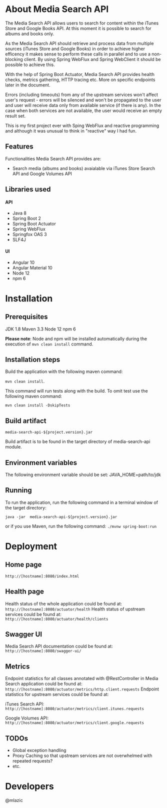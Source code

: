 About Media Search API
=================

The Media Search API allows users to search for content within the iTunes Store and Google Books API. At this moment it is possible to search for albums and books only.

As the Media Search API should retrieve and process data from multiple sources (iTunes Store and Google Books) in order to achieve higher efficency it makes sense to perform these calls in parallel and to use a non-blocking client. By using Spring WebFlux and Spring WebClient it should be possible to achieve this.

With the help of Spring Boot Actuator, Media Search API provides health checks, metrics gathering, HTTP tracing etc. More on specific endpoints later in the document.

Errors (including timeouts) from any of the upstream services won't affect user's request - errors will be silenced and won't be propagated to the user and user will receive data only from available service (if there is any). In the case when both services are not available, the user would receive an empty result set.

This is my first project ever with Sping WebFlux and reactive  programming and although it was unusual to think in "reactive" way I had fun.


## Features
Functionalities Media Search API provides are:
- Search media (albums and books) avaialable via iTunes Store Search API and Google Volumes API


## Libraries used
#### API
- Java 8
- Spring Boot 2
- Spring Boot Actuator
- Spring WebFlux
- Springfox OAS 3
- SLF4J 

#### UI
- Angular 10
- Angular Material 10
- Node 12
- npm 6


# Installation

## Prerequisites 
JDK 1.8
Maven 3.3
Node 12 
npm 6

**Please note**: Node and npm will be installed automatically during the execution of `mvn clean install` command. 

## Installation steps
Build the application with the following maven command:

 `mvn clean install`.

This command will run tests along with the build. To omit test use the following maven command:

`mvn clean install -DskipTests`

## Build artifact
`media-search-api-${project.version}.jar`

Build artifact is to be found in the target directory of media-search-api module.

## Environment variables
The following environment variable should be set:
JAVA_HOME=path/to/jdk

## Running
To run the application, run the following command in a terminal window of the target directory:

`java -jar  media-search-api-${project.version}.jar`

or if you use Maven, run the following command:
`./mvnw spring-boot:run`

# Deployment 

## Home page

`http://[hostname]:8080/index.html`

## Health page
Health status of the whole application could be found at:
`http://[hostname]:8080/actuator/health`
Health status of upstream services could be found at:
`http://[hostname]:8080/actuator/health/clients`

## Swagger UI
Media Search API documentation could be found at:
`http://[hostname]:8080/swagger-ui/`

## Metrics
Endpoint statistics for all classes annotated with @RestController in Media Search application could be found at:
`http://[hostname]:8080/actuator/metrics/http.client.requests`
Endpoint statistics for upstream services could be found at:

iTunes Search API:
`http://[hostname]:8080/actuator/metrics/client.itunes.requests`

Google Volumes API:
`http://[hostname]:8080/actuator/metrics/client.google.requests`

## TODOs
- Global exception handling
- Proxy Caching so that upstream services are not overwhelmed with repeated requests?
- etc.

# Developers
@mlazic
